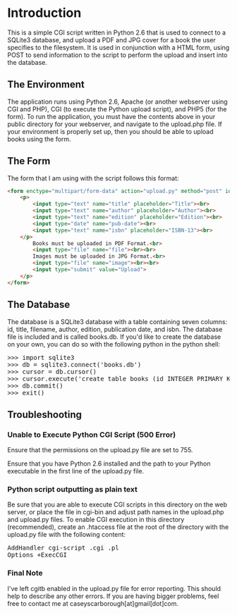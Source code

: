 Introduction
============

This is a simple CGI script written in Python 2.6 that is used to connect to a SQLite3 database, and upload a PDF and JPG cover for a book the user specifies to the filesystem. It is used in conjunction with a HTML form, using POST to send information to the script to perform the upload and insert into the database.

The Environment
---------------

The application runs using Python 2.6, Apache (or another webserver using CGI and PHP), CGI (to execute the Python upload script), and PHP5 (for the form). To run the application, you must have the contents above in your public directory for your webserver, and navigate to the upload.php file. If your environment is properly set up, then you should be able to upload books using the form.


The Form
--------

The form that I am using with the script follows this format:
```html
<form enctype="multipart/form-data" action="upload.py" method="post" id="form">
	<p>
		<input type="text" name="title" placeholder="Title"><br>
		<input type="text" name="author" placeholder="Author"><br>
		<input type="text" name="edition" placeholder="Edition"><br>
		<input type="date" name="pub-date"><br>
		<input type="text" name="isbn" placeholder="ISBN-13"><br>
	</p>
		Books must be uploaded in PDF Format.<br>
		<input type="file" name="file"><br><br>
		Images must be uploaded in JPG Format.<br>
		<input type="file" name="image"><br><br>
		<input type="submit" value="Upload">
	</p>
</form>
```


The Database
------------

The database is a SQLite3 database with a table containing seven columns: id, title, filename, author, edition, publication date, and isbn. The database file is included and is called books.db. If you'd like to create the database on your own, you can do so with the following python in the python shell:
<pre>&gt;&gt;&gt; import sqlite3
&gt;&gt;&gt; db = sqlite3.connect(&#39;books.db&#39;)
&gt;&gt;&gt; cursor = db.cursor()
&gt;&gt;&gt; cursor.execute(&#39;create table books (id INTEGER PRIMARY KEY, title TEXT, filename TEXT, author TEXT, edition TEXT, publication_date DATE, isbn TEXT)&#39;)
&gt;&gt;&gt; db.commit()
&gt;&gt;&gt; exit()
</pre>


Troubleshooting
---------------

### Unable to Execute Python CGI Script (500 Error)

Ensure that the permissions on the upload.py file are set to 755.

Ensure that you have Python 2.6 installed and the path to your Python executable in the first line of the upload.py file.

### Python script outputting as plain text

Be sure that you are able to execute CGI scripts in this directory on the web server, or place the file in cgi-bin and adjust path names in the upload.php and upload.py files. To enable CGI execution in this directory (recommended), create an .htaccess file at the root of the directory with the upload.py file with the following content:
<pre>AddHandler cgi-script .cgi .pl
Options +ExecCGI</pre>

### Final Note

I've left cgitb enabled in the upload.py file for error reporting. This should help to describe any other errors. If you are having bigger problems, feel free to contact me at caseyscarborough[at]gmail[dot]com.



